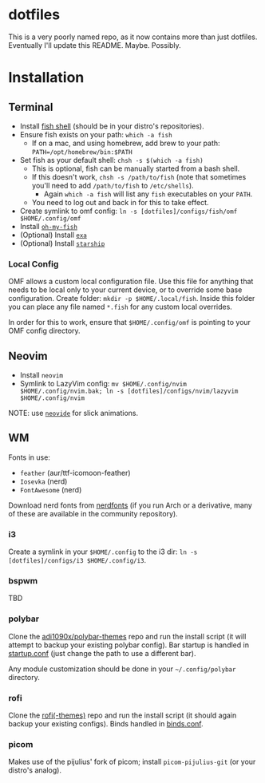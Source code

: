 # dotfiles

This is a very poorly named repo, as it now contains more than just dotfiles. Eventually I'll update this README. Maybe. Possibly.

# Installation

## Terminal

- Install [fish shell](https://fishshell.com/) (should be in your distro's repositories).
- Ensure fish exists on your path: `which -a fish`
  - If on a mac, and using homebrew, add brew to your path: `PATH=/opt/homebrew/bin:$PATH`
- Set fish as your default shell: `chsh -s $(which -a fish)`
  - This is optional, fish can be manually started from a bash shell.
  - If this doesn't work, `chsh -s /path/to/fish` (note that sometimes you'll need to add `/path/to/fish` to `/etc/shells`).
    - Again `which -a fish` will list any `fish` executables on your `PATH`.
  - You need to log out and back in for this to take effect.
- Create symlink to omf config: `ln -s [dotfiles]/configs/fish/omf $HOME/.config/omf`
- Install [`oh-my-fish`](https://github.com/oh-my-fish/oh-my-fish)
- (Optional) Install [`exa`](https://github.com/ogham/exa)
- (Optional) Install [`starship`](https://starship.rs)

### Local Config

OMF allows a custom local configuration file. Use this file for anything that needs to be local only to your current device, or to override some base configuration. Create folder: `mkdir -p $HOME/.local/fish`. Inside this folder you can place any file named `*.fish` for any custom local overrides.

In order for this to work, ensure that `$HOME/.config/omf` is pointing to your OMF config directory.

## Neovim

- Install `neovim`
- Symlink to LazyVim config: `mv $HOME/.config/nvim $HOME/.config/nvim.bak; ln -s [dotfiles]/configs/nvim/lazyvim $HOME/.config/nvim`

NOTE: use [`neovide`](https://neovide.dev/) for slick animations.

## WM

Fonts in use:

- `feather` (aur/ttf-icomoon-feather)
- `Iosevka` (nerd)
- `FontAwesome` (nerd)

Download nerd fonts from [nerdfonts](https://www.nerdfonts.com/) (if you run Arch or a derivative, many of these are available in the community repository).

### i3

Create a symlink in your `$HOME/.config` to the i3 dir: `ln -s [dotfiles]/configs/i3 $HOME/.config/i3`.

### bspwm

TBD

### polybar

Clone the [adi1090x/polybar-themes](https://github.com/adi1090x/polybar-themes) repo and run the install script (it will attempt to backup your existing polybar config). Bar startup is handled in [startup.conf](configs/polybar/launch.fish) (just change the path to use a different bar).

Any module customization should be done in your `~/.config/polybar` directory.

### rofi

Clone the [rofi(-themes)](https://github.com/adi1090x/rofi) repo and run the install script (it should again backup your existing configs). Binds handled in [binds.conf](configs/i3/binds.conf).

### picom

Makes use of the pijulius' fork of picom; install `picom-pijulius-git` (or your distro's analog).
